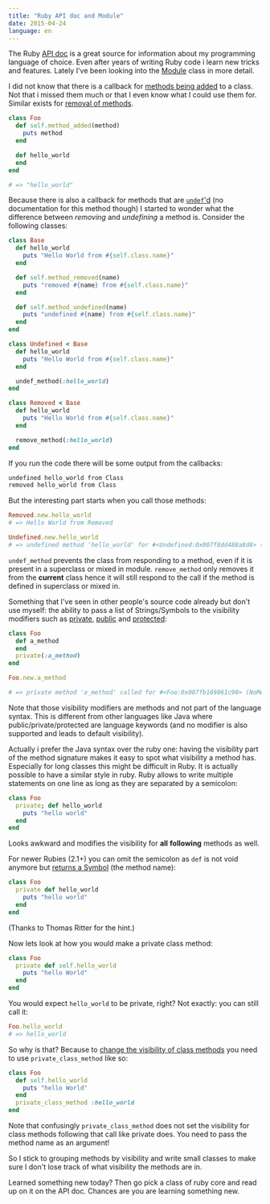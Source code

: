 ```yaml
---
title: "Ruby API doc and Module"
date: 2015-04-24
language: en
---
```


The Ruby [API doc](http://ruby-doc.org/core-2.2.2) is a great source for information about my programming language of choice. Even after years of writing Ruby code i learn new tricks and features. Lately I've been looking into the [Module](http://ruby-doc.org/core-2.2.2/Module.html) class in more detail.

I did not know that there is a callback for [methods being added](http://ruby-doc.org/core-2.2.2/Module.html#method-i-method_added) to a class. Not that i missed them much or that I even know what I could use them for. Similar exists for [removal of methods](http://ruby-doc.org/core-2.2.2/Module.html#method-i-undef_method).

```ruby
class Foo
  def self.method_added(method)
    puts method
  end

  def hello_world
  end
end

# => "hello_world"
```

Because there is also a callback for methods that are [`undef`'d](http://ruby-doc.org/core-2.2.2/Module.html#method-i-undef_method) (no documentation for this method though) I started to wonder what the difference between _removing_ and _undefining_ a method is. Consider the following classes:

```ruby
class Base
  def hello_world
    puts "Hello World from #{self.class.name}"
  end

  def self.method_removed(name)
    puts "removed #{name} from #{self.class.name}"
  end

  def self.method_undefined(name)
    puts "undefined #{name} from #{self.class.name}"
  end
end

class Undefined < Base
  def hello_world
    puts "Hello World from #{self.class.name}"
  end

  undef_method(:hello_world)
end

class Removed < Base
  def hello_world
    puts "Hello World from #{self.class.name}" 
  end

  remove_method(:hello_world)
end
```

If you run the code there will be some output from the callbacks:

```bash
undefined hello_world from Class
removed hello_world from Class
```

But the interesting part starts when you call those methods:

```ruby
Removed.new.hello_world
# => Hello World from Removed

Undefined.new.hello_world
# => undefined method 'hello_world' for #<Undefined:0x007f8dd488a8d8> (NoMethodError)
```

`undef_method` prevents the class from responding to a method, even if it is present in a superclass or mixed in module. `remove_method` only removes it from the **current** class hence it will still respond to the call if the method is defined in superclass or mixed in.

Something that I've seen in other people's source code already but don't use myself: the ability to pass a list of Strings/Symbols to the visibility modifiers such as [private](http://ruby-doc.org/core-2.2.2/Module.html#method-i-private), [public](http://ruby-doc.org/core-2.2.2/Module.html#method-i-public) and [protected](http://ruby-doc.org/core-2.2.2/Module.html#method-i-protected):

```ruby
class Foo
  def a_method
  end
  private(:a_method)
end

Foo.new.a_method

# => private method 'a_method' called for #<Foo:0x007fb169861c90> (NoMethodError)
```

Note that those visibility modifiers are methods and not part of the language syntax. This is different from other languages like Java where public/private/protected are language keywords (and no modifier is also supported and leads to default visibility).

Actually i prefer the Java syntax over the ruby one: having the visibility part of the method signature makes it easy to spot what visibility a method has. Especially for long classes this might be difficult in Ruby. It is actually possible to have a similar style in ruby. Ruby allows to write multiple statements on one line as long as they are separated by a semicolon:

```ruby
class Foo
  private; def hello_world
    puts "hello world"
  end
end
```

Looks awkward and modifies the visibility for **all** **following** methods as well.

For newer Rubies (2.1+) you can omit the semicolon as `def` is not void anymore but [returns a Symbol](https://bugs.ruby-lang.org/issues/7998) (the method name):

```ruby
class Foo
  private def hello_world
    puts "hello world"
  end
end
```
(Thanks to Thomas Ritter for the hint.)

Now lets look at how you would make a private class method:

```ruby
class Foo
  private def self.hello_world
    puts "hello World"
  end
end
```

You would expect `hello_world` to be private, right? Not exactly: you can still call it:

```ruby
Foo.hello_world
# => hello_world
```

So why is that? Because to [change the visibility of class methods](http://stackoverflow.com/questions/4952980/creating-private-class-method) you need to use `private_class_method` like so:

```ruby
class Foo
  def self.hello_world
    puts "hello World"
  end
  private_class_method :hello_world
end
```

Note that confusingly `private_class_method` does not set the visibility for class methods following that call like private does. You need to pass the method name as an argument!

So I stick to grouping methods by visibility and write small classes to make sure I don't lose track of what visibility the methods are in.

Learned something new today? Then go pick a class of ruby core and read up on it on the API doc. Chances are you are learning something new.
